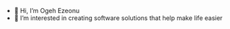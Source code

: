 - 👋 Hi, I’m Ogeh Ezeonu
- 👀 I’m interested in creating software solutions that help make life easier

<!---
ogeh47/ogeh47 is a ✨ special ✨ repository because its `README.md` (this file) appears on your GitHub profile.
You can click the Preview link to take a look at your changes.
--->
